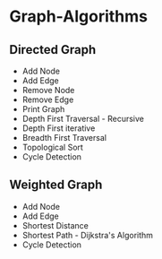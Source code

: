 # Graph-Algorithms
## Directed Graph
* Add Node
* Add Edge
* Remove Node
* Remove Edge
* Print Graph
* Depth First Traversal - Recursive
* Depth First iterative
* Breadth First Traversal
* Topological Sort
* Cycle Detection

## Weighted Graph
* Add Node
* Add Edge
* Shortest Distance
* Shortest Path - Dijkstra's Algorithm
* Cycle Detection
